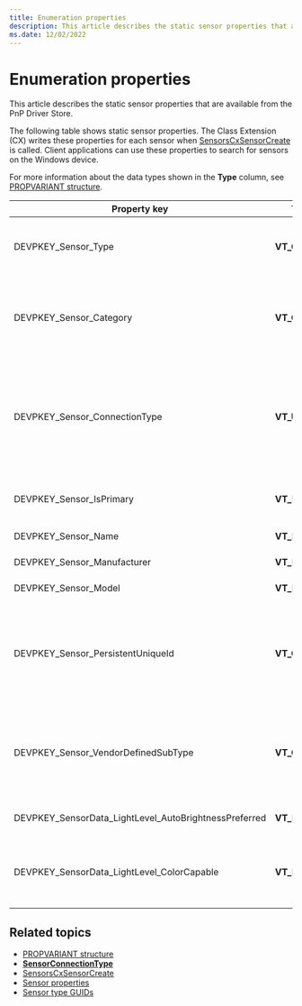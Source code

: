 ```yaml
---
title: Enumeration properties
description: This article describes the static sensor properties that are available from the PnP Driver Store.
ms.date: 12/02/2022
---
```


# Enumeration properties

This article describes the static sensor properties that are available from the PnP Driver Store.

The following table shows static sensor properties. The Class Extension (CX) writes these properties for each sensor when [SensorsCxSensorCreate](/windows-hardware/drivers/ddi/sensorscx/nf-sensorscx-sensorscxsensorcreate) is called. Client applications can use these properties to search for sensors on the Windows device.

For more information about the data types shown in the **Type** column, see [PROPVARIANT structure](/windows/win32/api/propidlbase/ns-propidlbase-propvariant).

| Property key | Type | Required/Optional | Description |
|---|---|---|---|
| DEVPKEY_Sensor_Type | **VT_CLSID** | Required | A GUID that identifies the type of sensor. For more information about sensor types, see [Sensor type GUIDs](./about-sensor-constants.md). |
| DEVPKEY_Sensor_Category | **VT_CLSID** | Required | The sensor category. This key is for backwards compatibility with Desktop v1 stack, where it's a requirement. |
| DEVPKEY_Sensor_ConnectionType | **VT_UI4** | Optional</br></br>Required for Ambient Light Sensor and Accelerometer | The sensor connection type. Sensor connection types can be integrated, attached, or external.</br></br>For more information, see the **[SensorConnectionType](/windows-hardware/drivers/ddi/sensorsclassextension/ne-sensorsclassextension-__midl___midl_itf_windowssensorclassextension_0000_0000_0002)** enumeration. |
| DEVPKEY_Sensor_IsPrimary | **VT_BOOL** | Optional | An indication that this is the primary sensor. This key has a default value of false, if not set. |
| DEVPKEY_Sensor_Name | **VT_LPWSTR** | Required for custom sensors. | The name of the sensor. |
| DEVPKEY_Sensor_Manufacturer | **VT_LPWSTR** | Required | The manufacturer for the sensor. |
| DEVPKEY_Sensor_Model | **VT_LPWSTR** | Required | The model for the sensor. |
| DEVPKEY_Sensor_PersistentUniqueId | **VT_CLSID**  | Required | A GUID that identifies the sensor. This value must be unique for each sensor of the same model on a device. This requirement applies to both internally and externally connected sensors. |
| DEVPKEY_Sensor_VendorDefinedSubType | **VT_CLSID** | Required for custom sensors. | A GUID that identifies a sensor category subtype that was defined by a vendor.</br></br>For non-custom sensors, this key isn't required. |
| DEVPKEY_SensorData_LightLevel_AutoBrightnessPreferred | **VT_BOOL** | Optional | The light sensor is preferred for auto-brightness. |
| DEVPKEY_SensorData_LightLevel_ColorCapable | **VT_BOOL** | Optional</br></br>Required if supporting chromaticity and light temperature. | The light sensor supports light temperature and/or chromaticity x/y. |

## Related topics

- [PROPVARIANT structure](/windows/win32/api/propidlbase/ns-propidlbase-propvariant)
- **[SensorConnectionType](/windows-hardware/drivers/ddi/sensorsclassextension/ne-sensorsclassextension-__midl___midl_itf_windowssensorclassextension_0000_0000_0002)**
- [SensorsCxSensorCreate](/windows-hardware/drivers/ddi/sensorscx/nf-sensorscx-sensorscxsensorcreate)
- [Sensor properties](./common-sensor-properties.md)
- [Sensor type GUIDs](./about-sensor-constants.md)
